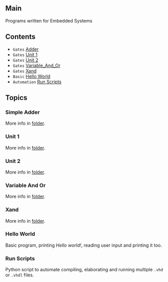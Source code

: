 ## Main
Programs written for Embedded Systems

## Contents
* `Gates` [Adder](#adder)
* `Gates` [Unit 1](#unit-1)
* `Gates` [Unit 2](#unit-2)
* `Gates` [Variable_And_Or](#variable-and-or)
* `Gates` [Xand](#xand)
* `Basic` [Hello World](#hello-world)
* `Automation` [Run Scripts](#run-scripts)

## Topics
### Simple Adder
More info in [folder](Simple_Adder).

### Unit 1
More info in [folder](Unit_1).

### Unit 2
More info in [folder](Unit_2).

### Variable And Or
More info in [folder](Variable_And_Or).

### Xand
More info in [folder](Xand).

### Hello World
Basic program, printing *Hello world!*, reading user input and printing it too.

### Run Scripts
Python script to automate compiling, elaborating and running multiple `.vhd` or `.vhdl` files.
